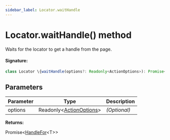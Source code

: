 ```yaml
---
sidebar_label: Locator.waitHandle
---
```


# Locator.waitHandle() method

Waits for the locator to get a handle from the page.

#### Signature:

```typescript
class Locator \{waitHandle(options?: Readonly<ActionOptions>): Promise<HandleFor<T>>;\}
```

## Parameters

| Parameter | Type                                                          | Description  |
| --------- | ------------------------------------------------------------- | ------------ |
| options   | Readonly&lt;[ActionOptions](./puppeteer.actionoptions.md)&gt; | _(Optional)_ |

**Returns:**

Promise&lt;[HandleFor](./puppeteer.handlefor.md)&lt;T&gt;&gt;
